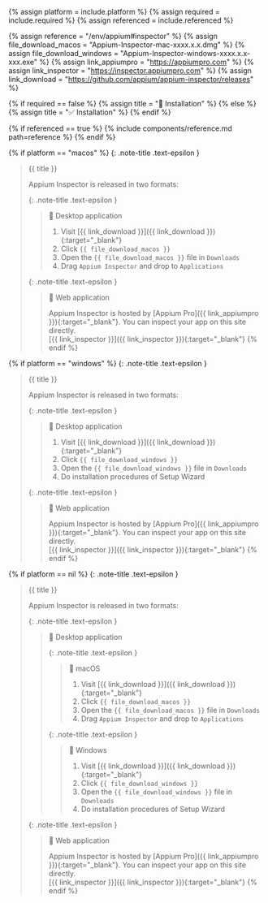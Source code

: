 <!-- LOCATION -->
<!-- _includes/components/appium/ -->

<!-- INCLUDE -->
<!-- components/appium/inspector-installation.md -->

<!-- VARIABLES -->
<!-- platform:      [macos, windows], default to ALL -->
<!-- required:      [true, false], default to true -->
<!-- referenced:    [true, false], default to false -->


<!-- READ VARIABLES -->
{% assign platform = include.platform %}
{% assign required   = include.required %}
{% assign referenced = include.referenced %}


<!-- ASSIGN CONSTANTS -->
{% assign reference = "/env/appium#inspector" %}
{% assign file_download_macos  = "Appium-Inspector-mac-xxxx.x.x.dmg" %}
{% assign file_download_windows  = "Appium-Inspector-windows-xxxx.x.x-xxx.exe" %}
{% assign link_appiumpro = "https://appiumpro.com" %}
{% assign link_inspector = "https://inspector.appiumpro.com" %}
{% assign link_download  = "https://github.com/appium/appium-inspector/releases" %}


<!-- DECIDE TO DISPLAY THE NECESSITY OF THE INSTALLATION -->
{% if required == false %}
    {% assign title = "🔲 Installation" %}
{% else %}
    {% assign title = "✅ Installation" %}
{% endif %}


<!-- DECIDE TO DISPLAY THE LINK OF THIS COMPONENT -->
{% if referenced == true %}
{% include components/reference.md path=reference %}
{% endif %}


<!-- MAIN CONTENT -->
<!-- MACOS -->
{% if platform == "macos" %}
{: .note-title .text-epsilon }
> {{ title }}
> 
> Appium Inspector is released in two formats:
> 
> {: .note-title .text-epsilon } 
>> 🔘 Desktop application
>>
>> 1. Visit [{{ link_download }}]({{ link_download }}){:target="\_blank"}
>> 2. Click `{{ file_download_macos }}`
>> 3. Open the `{{ file_download_macos }}` file in `Downloads`
>> 4. Drag `Appium Inspector` and drop to `Applications`
>
> 
> {: .note-title .text-epsilon } 
>> 🔘 Web application
>>
>> Appium Inspector is hosted by [Appium Pro]({{ link_appiumpro }}){:target="\_blank"}.
>> You can inspect your app on this site directly.<br>
>> [{{ link_inspector }}]({{ link_inspector }}){:target="\_blank"}
{% endif %}

<!-- WINDOWS -->
{% if platform == "windows" %}
{: .note-title .text-epsilon }
> {{ title }}
> 
> Appium Inspector is released in two formats:
> 
> {: .note-title .text-epsilon } 
>> 🔘 Desktop application
>>
>> 1. Visit [{{ link_download }}]({{ link_download }}){:target="\_blank"}
>> 2. Click `{{ file_download_windows }}`
>> 3. Open the `{{ file_download_windows }}` file in `Downloads`
>> 4. Do installation procedures of Setup Wizard
>
> 
> {: .note-title .text-epsilon } 
>> 🔘 Web application
>>
>> Appium Inspector is hosted by [Appium Pro]({{ link_appiumpro }}){:target="\_blank"}.
>> You can inspect your app on this site directly.<br>
>> [{{ link_inspector }}]({{ link_inspector }}){:target="\_blank"}
{% endif %}

<!-- ALL -->
{% if platform == nil %}
{: .note-title .text-epsilon }
> {{ title }}
> 
> Appium Inspector is released in two formats:
> 
> {: .note-title .text-epsilon } 
>> 🔘 Desktop application
>>
>> {: .note-title .text-epsilon }
>>> 🔘 macOS
>>>
>>> 1. Visit [{{ link_download }}]({{ link_download }}){:target="\_blank"}
>>> 2. Click `{{ file_download_macos }}`
>>> 3. Open the `{{ file_download_macos }}` file in `Downloads`
>>> 4. Drag `Appium Inspector` and drop to `Applications`
>>
>> {: .note-title .text-epsilon }
>>> 🔘 Windows
>>>
>>> 1. Visit [{{ link_download }}]({{ link_download }}){:target="\_blank"}
>>> 2. Click `{{ file_download_windows }}`
>>> 3. Open the `{{ file_download_windows }}` file in `Downloads`
>>> 4. Do installation procedures of Setup Wizard
> 
> {: .note-title .text-epsilon } 
>> 🔘 Web application
>>
>> Appium Inspector is hosted by [Appium Pro]({{ link_appiumpro }}){:target="\_blank"}.
>> You can inspect your app on this site directly.<br>
>> [{{ link_inspector }}]({{ link_inspector }}){:target="\_blank"}
{% endif %}